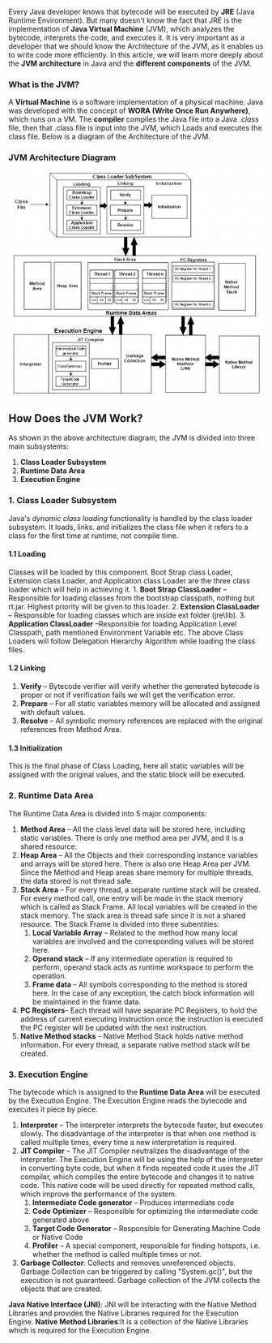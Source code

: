 
Every Java developer knows that bytecode will be executed by **JRE** (Java Runtime Environment). But many doesn't know the fact that JRE is the implementation of **Java Virtual Machine** (JVM), which analyzes the bytecode, interprets the code, and executes it. It is very important as a developer that we should know the Architecture of the JVM, as it enables us to write code more efficiently. In this article, we will learn more deeply about the **JVM architecture** in Java and the **different components** of the JVM.

### What is the JVM?
A **Virtual Machine** is a software implementation of a physical machine. Java was developed with the concept of **WORA (Write Once Run Anywhere)**, which runs on a VM. The **compiler** compiles the Java file into a Java .*class* file, then that .class file is input into the JVM, which Loads and executes the class file. Below is a diagram of the Architecture of the JVM.

### JVM Architecture Diagram
![JVM-Architecture diagram](/_image/java/JVM-Architecture.png)

## How Does the JVM Work?
As shown in the above architecture diagram, the JVM is divided into three main subsystems:
1. **Class Loader Subsystem**
2. **Runtime Data Area**
3. **Execution Engine**

### 1. Class Loader Subsystem
Java's *dynamic class loading* functionality is handled by the class loader subsystem. It loads, links. and initializes the class file when it refers to a class for the first time at runtime, not compile time. 
#### 1.1 Loading
Classes will be loaded by this component. Boot Strap class Loader, Extension class Loader, and Application class Loader are the three class loader which will help in achieving it.
        1. **Boot Strap ClassLoader** – Responsible for loading classes from the bootstrap classpath, nothing but rt.jar. Highest priority will be given to this loader.
        2. **Extension ClassLoader** – Responsible for loading classes which are inside ext folder (jre\lib).
        3. **Application ClassLoader** –Responsible for loading Application Level Classpath, path mentioned Environment Variable etc.
The above Class Loaders will follow Delegation Hierarchy Algorithm while loading the class files.
#### 1.2 Linking
  1. **Verify** – Bytecode verifier will verify whether the generated bytecode is proper or not if verification fails we will get the verification error.
  2. **Prepare** – For all static variables memory will be allocated and assigned with default values.
  3. **Resolve** – All symbolic memory references are replaced with the original references from Method Area.

#### 1.3 Initialization
This is the final phase of Class Loading, here all static variables will be assigned with the original values, and the static block will be executed.

### 2. Runtime Data Area

The Runtime Data Area is divided into 5 major components:

   1. **Method Area** – All the class level data will be stored here, including static variables. There is only one method area per JVM, and it is a shared resource.
   2. **Heap Area** – All the Objects and their corresponding instance variables and arrays will be stored here. There is also one Heap Area per JVM. Since the Method and Heap areas share memory for multiple threads, the data stored is not thread safe.
   3. **Stack Area** – For every thread, a separate runtime stack will be created. For every method call, one entry will be made in the stack memory which is called as Stack Frame. All local variables will be created in the stack memory. The stack area is thread safe since it is not a shared resource. The Stack Frame is divided into three subentities:
       1. **Local Variable Array** – Related to the method how many local variables are involved and the corresponding values will be stored here.
       2. **Operand stack** – If any intermediate operation is required to perform, operand stack acts as runtime workspace to perform the operation.
       3. **Frame data** – All symbols corresponding to the method is stored here. In the case of any exception, the catch block information will be maintained in the frame data.
   4. **PC Registers**– Each thread will have separate PC Registers, to hold the address of current executing instruction once the instruction is executed the PC register will be updated with the next instruction.
   5. **Native Method stacks** – Native Method Stack holds native method information. For every thread, a separate native method stack will be created.

### 3. Execution Engine

The bytecode which is assigned to the **Runtime Data Area** will be executed by the Execution Engine. The Execution Engine reads the bytecode and executes it piece by piece.

   1. **Interpreter** – The interpreter interprets the bytecode faster, but executes slowly. The disadvantage of the interpreter is that when one method is called multiple times, every time a new interpretation is required.
   2. **JIT Compiler** – The JIT Compiler neutralizes the disadvantage of the interpreter. The Execution Engine will be using the help of the interpreter in converting byte code, but when it finds repeated code it uses the JIT compiler, which compiles the entire bytecode and changes it to native code. This native code will be used directly for repeated method calls, which improve the performance of the system.
       1. **Intermediate Code generator** – Produces intermediate code
       2. **Code Optimizer** – Responsible for optimizing the intermediate code generated above
       3. **Target Code Generator** – Responsible for Generating Machine Code or Native Code
       4. **Profiler** – A special component, responsible for finding hotspots, i.e. whether the method is called multiple times or not.
   3. **Garbage Collector**: Collects and removes unreferenced objects. Garbage Collection can be triggered by calling "System.gc()", but the execution is not guaranteed. Garbage collection of the JVM collects the objects that are created.

**Java Native Interface (JNI)**: JNI will be interacting with the Native Method Libraries and provides the Native Libraries required for the Execution Engine.
**Native Method Libraries**:It is a collection of the Native Libraries which is required for the Execution Engine.

